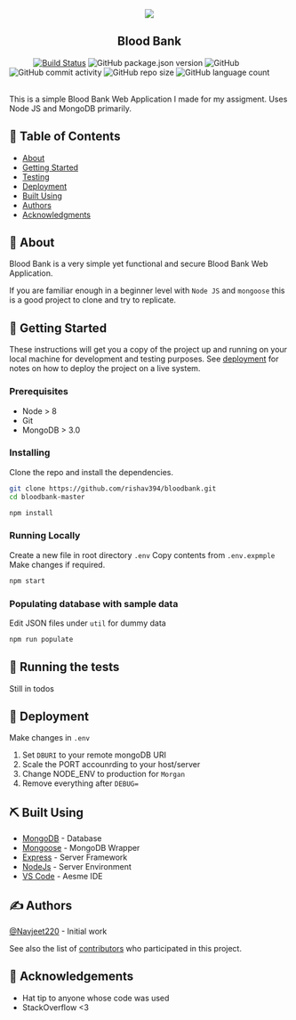 <div align="center"></a>
  <img src="https://image.flaticon.com/icons/png/128/2069/2069743.png"></a>
  <h2>Blood Bank</h2>
</div>

&nbsp;&nbsp;&nbsp;&nbsp;&nbsp;&nbsp;&nbsp;&nbsp;&nbsp;&nbsp;
[![Build Status](https://travis-ci.com/rishav394/bloodbank.svg?token=nxairHVBeKGrCQKnMdVR&branch=master)](https://travis-ci.com/rishav394/bloodbank)
![GitHub package.json version](https://img.shields.io/github/package-json/v/rishav394/bloodbank)
![GitHub](https://img.shields.io/github/license/rishav394/bloodbank)
![GitHub commit activity](https://img.shields.io/github/commit-activity/y/rishav394/bloodbank)
![GitHub repo size](https://img.shields.io/github/repo-size/rishav394/bloodbank)
![GitHub language count](https://img.shields.io/github/languages/count/rishav394/bloodbank)
&nbsp;&nbsp;&nbsp;&nbsp;&nbsp;&nbsp;&nbsp;&nbsp;&nbsp;&nbsp;

This is a simple Blood Bank Web Application I made for my assigment. Uses Node JS and MongoDB primarily.

## 📝 Table of Contents

- [About](#about)
- [Getting Started](#getting-started)
- [Testing](#tests)
- [Deployment](#deployment)
- [Built Using](#built_using)
- [Authors](#authors)
- [Acknowledgments](#acknowledgement)

## 🧐 About <a id="about"></a>

Blood Bank is a very simple yet functional and secure Blood Bank Web Application.

If you are familiar enough in a beginner level with `Node JS` and `mongoose` this is a good project to clone and try to replicate.

## 🏁 Getting Started <a id="getting-started"></a>

These instructions will get you a copy of the project up and running on your local machine for development and testing purposes. See [deployment](#deployment) for notes on how to deploy the project on a live system.

### Prerequisites

- Node > 8
- Git
- MongoDB > 3.0

### Installing

Clone the repo and install the dependencies.

```bash
git clone https://github.com/rishav394/bloodbank.git
cd bloodbank-master
```

```bash
npm install
```

### Running Locally

Create a new file in root directory `.env`
Copy contents from `.env.expmple`
Make changes if required.

```bash
npm start
```

### Populating database with sample data

Edit JSON files under `util` for dummy data

```bash
npm run populate
```

## 🔧 Running the tests <a id="tests"></a>

Still in todos

## 🚀 Deployment <a id="deployment"></a>

Make changes in `.env`

1. Set `DBURI` to your remote mongoDB URI
2. Scale the PORT accounrding to your host/server
3. Change NODE_ENV to production for `Morgan`
4. Remove everything after `DEBUG=`

## ⛏️ Built Using <a id="built_using"></a>

- [MongoDB](https://www.mongodb.com/) - Database
- [Mongoose](https://mongoosejs.com/) - MongoDB Wrapper
- [Express](https://expressjs.com/) - Server Framework
- [NodeJs](https://nodejs.org/en/) - Server Environment
- [VS Code](https://code.visualstudio.com/) - Aesme IDE

## ✍️ Authors <a id="authors"></a>

[@Navjeet220](https://github.com/Navjeet220) - Initial work

See also the list of [contributors](https://github.com/Navjeet220/bloodbank/graphs/contributors) who participated in this project.

## 🎉 Acknowledgements <a id="acknowledgement"></a>

- Hat tip to anyone whose code was used
- StackOverflow <3
